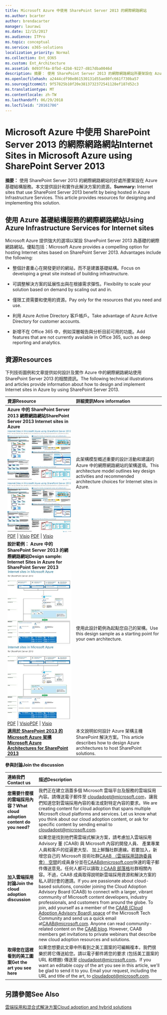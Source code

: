 ```yaml
---
title: Microsoft Azure 中使用 SharePoint Server 2013 的網際網路網站
ms.author: bcarter
author: brendacarter
manager: laurawi
ms.date: 12/15/2017
ms.audience: ITPro
ms.topic: conceptual
ms.service: o365-solutions
localization_priority: Normal
ms.collection: Ent_O365
ms.custom: Ent_Architecture
ms.assetid: 0d93ff4a-8fbd-42b8-9227-d817dba0046d
description: 摘要： 使用 SharePoint Server 2013 的網際網路網站所要架設在 Azure 基礎結構服務的好處。本文提供設計和實作此解決方案的資源。
ms.openlocfilehash: a2444cdf98e861530131d55ae80fc661f730ba57
ms.sourcegitcommit: 9f57825b10f20e3813732372541128ef187d52c3
ms.translationtype: MT
ms.contentlocale: zh-TW
ms.lasthandoff: 06/29/2018
ms.locfileid: "20161786"
---
```

# <a name="internet-sites-in-microsoft-azure-using-sharepoint-server-2013"></a><span data-ttu-id="d0e29-104">Microsoft Azure 中使用 SharePoint Server 2013 的網際網路網站</span><span class="sxs-lookup"><span data-stu-id="d0e29-104">Internet Sites in Microsoft Azure using SharePoint Server 2013</span></span>

 <span data-ttu-id="d0e29-p102">**摘要：** 使用 SharePoint Server 2013 的網際網路網站的好處所要架設在 Azure 基礎結構服務。本文提供設計和實作此解決方案的資源。</span><span class="sxs-lookup"><span data-stu-id="d0e29-p102">**Summary:** Internet sites that use SharePoint Server 2013 benefit by being hosted in Azure Infrastructure Services. This article provides resources for designing and implementing this solution.</span></span>
  
## <a name="using-azure-infrastructure-services-for-internet-sites"></a><span data-ttu-id="d0e29-107">使用 Azure 基礎結構服務的網際網路網站</span><span class="sxs-lookup"><span data-stu-id="d0e29-107">Using Azure Infrastructure Services for Internet sites</span></span>

<span data-ttu-id="d0e29-p103">Microsoft Azure 提供強大的選項以架設 SharePoint Server 2013 為基礎的網際網路網站。優點包括：</span><span class="sxs-lookup"><span data-stu-id="d0e29-p103">Microsoft Azure provides a compelling option for hosting Internet sites based on SharePoint Server 2013. Advantages include the following:</span></span>
  
- <span data-ttu-id="d0e29-110">整個計畫重心在開發更好的網站，而不是建置基礎結構。</span><span class="sxs-lookup"><span data-stu-id="d0e29-110">Focus on developing a great site instead of building infrastructure.</span></span>
    
- <span data-ttu-id="d0e29-111">可調整解決方案的延展性出與在根據需求彈性。</span><span class="sxs-lookup"><span data-stu-id="d0e29-111">Flexibility to scale your solution based on demand by scaling out and in.</span></span>
    
- <span data-ttu-id="d0e29-112">僅限工資需要和使用的資源。</span><span class="sxs-lookup"><span data-stu-id="d0e29-112">Pay only for the resources that you need and use.</span></span>
    
- <span data-ttu-id="d0e29-113">利用 Azure Active Directory 客戶帳戶。</span><span class="sxs-lookup"><span data-stu-id="d0e29-113">Take advantage of Azure Active Directory for customer accounts.</span></span>
    
- <span data-ttu-id="d0e29-114">新增不在 Office 365 中，例如深層報告與分析目前可用的功能。</span><span class="sxs-lookup"><span data-stu-id="d0e29-114">Add features that are not currently available in Office 365, such as deep reporting and analytics.</span></span>
    
## <a name="resources"></a><span data-ttu-id="d0e29-115">資源</span><span class="sxs-lookup"><span data-stu-id="d0e29-115">Resources</span></span>

<span data-ttu-id="d0e29-116">下列技術圖例和文章提供如何設計及實作 Azure 中的網際網路網站使用 SharePoint Server 2013 的相關資訊。</span><span class="sxs-lookup"><span data-stu-id="d0e29-116">The following technical illustrations and articles provide information about how to design and implement Internet sites in Azure by using SharePoint Server 2013.</span></span>
  
|<span data-ttu-id="d0e29-117">**資源**</span><span class="sxs-lookup"><span data-stu-id="d0e29-117">**Resource**</span></span>|<span data-ttu-id="d0e29-118">**詳細資訊**</span><span class="sxs-lookup"><span data-stu-id="d0e29-118">**More information**</span></span>|
|:-----|:-----|
|<span data-ttu-id="d0e29-119">**Azure 中的 SharePoint Server 2013 網際網路網站**</span><span class="sxs-lookup"><span data-stu-id="d0e29-119">**SharePoint Server 2013 Internet sites in Azure**</span></span> <br/> <span data-ttu-id="d0e29-120">[![在 Azure 中使用 SharePoint 的網際網路網站的影像](images/MS_AZ_SPInternetSites.jpg)          ](https://go.microsoft.com/fwlink/p/?LinkId=392552)</span><span class="sxs-lookup"><span data-stu-id="d0e29-120">[![Image of Internet sites in Azure using SharePoint](images/MS_AZ_SPInternetSites.jpg)          ](https://go.microsoft.com/fwlink/p/?LinkId=392552)</span></span> <br/> <span data-ttu-id="d0e29-121">[PDF](https://go.microsoft.com/fwlink/p/?LinkId=392552) \| [           ](https://go.microsoft.com/fwlink/p/?LinkId=392551) [Visio](https://go.microsoft.com/fwlink/p/?LinkId=392551)  </span><span class="sxs-lookup"><span data-stu-id="d0e29-121">[PDF](https://go.microsoft.com/fwlink/p/?LinkId=392552)  \| [          ](https://go.microsoft.com/fwlink/p/?LinkId=392551)[Visio](https://go.microsoft.com/fwlink/p/?LinkId=392551)</span></span> <br/> |<span data-ttu-id="d0e29-122">此架構模型概述重要的設計活動和建議的 Azure 中的網際網路網站的架構選項。</span><span class="sxs-lookup"><span data-stu-id="d0e29-122">This architecture model outlines key design activities and recommended architecture choices for Internet sites in Azure.</span></span>  <br/> |
|<span data-ttu-id="d0e29-123">**設計範例： Azure 中的 SharePoint Server 2013 的網際網路網站**</span><span class="sxs-lookup"><span data-stu-id="d0e29-123">**Design sample: Internet Sites in Azure for SharePoint Server 2013**</span></span> <br/> <span data-ttu-id="d0e29-124">[![圖像的設計範例： Microsoft Azure 中的 SharePoint 2013 的網際網路網站](images/MS_AZ_InternetSitesDesignSample.jpg)          ](https://go.microsoft.com/fwlink/p/?LinkId=392549)</span><span class="sxs-lookup"><span data-stu-id="d0e29-124">[![Image of the Design sample: Internet sites in Microsoft Azure for SharePoint 2013](images/MS_AZ_InternetSitesDesignSample.jpg)          ](https://go.microsoft.com/fwlink/p/?LinkId=392549)</span></span> <br/> <span data-ttu-id="d0e29-125">[PDF](https://go.microsoft.com/fwlink/p/?LinkId=392549)  \| [Visio](https://go.microsoft.com/fwlink/p/?LinkId=392548)</span><span class="sxs-lookup"><span data-stu-id="d0e29-125">[PDF](https://go.microsoft.com/fwlink/p/?LinkId=392549)  \| [Visio](https://go.microsoft.com/fwlink/p/?LinkId=392548)</span></span> <br/> |<span data-ttu-id="d0e29-126">使用此設計範例為起點您自己的架構。</span><span class="sxs-lookup"><span data-stu-id="d0e29-126">Use this design sample as a starting point for your own architecture.</span></span>  <br/> |
|<span data-ttu-id="d0e29-127">**[適用於 SharePoint 2013 的 Microsoft Azure 架構](microsoft-azure-architectures-for-sharepoint-2013.md)**</span><span class="sxs-lookup"><span data-stu-id="d0e29-127">**[Microsoft Azure Architectures for SharePoint 2013](microsoft-azure-architectures-for-sharepoint-2013.md)**</span></span> <br/> |<span data-ttu-id="d0e29-128">本文說明如何設計 Azure 架構主機 SharePoint 解決方案。</span><span class="sxs-lookup"><span data-stu-id="d0e29-128">This article describes how to design Azure architectures to host SharePoint solutions.</span></span>  <br/> |

   
<span data-ttu-id="d0e29-129">**參與討論**</span><span class="sxs-lookup"><span data-stu-id="d0e29-129">**Join the discussion**</span></span>

|<span data-ttu-id="d0e29-130">**連絡我們**</span><span class="sxs-lookup"><span data-stu-id="d0e29-130">**Contact us**</span></span>|<span data-ttu-id="d0e29-131">**描述**</span><span class="sxs-lookup"><span data-stu-id="d0e29-131">**Description**</span></span>|
|:-----|:-----|
|<span data-ttu-id="d0e29-132">**您需要什麼樣的雲端採用內容？**</span><span class="sxs-lookup"><span data-stu-id="d0e29-132">**What cloud adoption content do you need?**</span></span> <br/> |<span data-ttu-id="d0e29-p104">我們正在建立涵蓋多個 Microsoft 雲端平台及服務的雲端採用內容。請傳送電子郵件至 [cloudadopt@microsoft.com](mailto:cloudadopt@microsoft.com?Subject=[Cloud%20Adoption%20Content%20Feedback]:%20)，讓我們知道您對雲端採用內容的看法或對特定內容的要求。</span><span class="sxs-lookup"><span data-stu-id="d0e29-p104">We are creating content for cloud adoption that spans multiple Microsoft cloud platforms and services. Let us know what you think about our cloud adoption content, or ask for specific content by sending email to [cloudadopt@microsoft.com](mailto:cloudadopt@microsoft.com?Subject=[Cloud%20Adoption%20Content%20Feedback]:%20).  </span></span><br/> |
|<span data-ttu-id="d0e29-135">**加入雲端採用討論**</span><span class="sxs-lookup"><span data-stu-id="d0e29-135">**Join the cloud adoption discussion**</span></span> <br/> |<span data-ttu-id="d0e29-p105">如果您是找到他們需雲端式解決方案，請考慮加入雲端採用 Advisory 董 (CAAB) 與 Microsoft 內容的開發人員、 產業專業人員和客戶的從遍更大型、 加上鮮豔社群連線。若要加入，新增您自己的 Microsoft 技術社群[CAAB （雲端採用諮詢委員會） 空間](https://aka.ms/caab)的成員身分並在[CAAB@microsoft.com](mailto:caab@microsoft.com?Subject=I%20just%20joined%20the%20Cloud%20Adoption%20Advisory%20Board!)快速的電子郵件傳送意見。任何人都可以讀取上[CAAB 部落格](https://blogs.technet.com/b/solutions_advisory_board/)社群相關內容。不過，CAAB 成員取得說明新雲端採用資源和解決方案的私人研討會的邀請。</span><span class="sxs-lookup"><span data-stu-id="d0e29-p105">If you are passionate about cloud-based solutions, consider joining the Cloud Adoption Advisory Board (CAAB) to connect with a larger, vibrant community of Microsoft content developers, industry professionals, and customers from around the globe. To join, add yourself as a member of the [CAAB (Cloud Adoption Advisory Board) space](https://aka.ms/caab) of the Microsoft Tech Community and send us a quick email at[CAAB@microsoft.com](mailto:caab@microsoft.com?Subject=I%20just%20joined%20the%20Cloud%20Adoption%20Advisory%20Board!). Anyone can read community-related content on the [CAAB blog](https://blogs.technet.com/b/solutions_advisory_board/). However, CAAB members get invitations to private webinars that describe new cloud adoption resources and solutions.  </span></span><br/> |
|<span data-ttu-id="d0e29-140">**取得您在這裡看到的美工圖案**</span><span class="sxs-lookup"><span data-stu-id="d0e29-140">**Get the art you see here**</span></span> <br/> |<span data-ttu-id="d0e29-p106">如果您想要此文章中所看到之美工圖案的可編輯複本，我們很樂於將它傳送給您。請以電子郵件將您的要求 (包括美工圖案的 URL 和標題) 傳送至 [cloudadopt@microsoft.com](mailto:cloudadopt@microsoft.com?subject=[Art%20Request]:%20)。</span><span class="sxs-lookup"><span data-stu-id="d0e29-p106">If you want an editable copy of the art you see in this article, we'll be glad to send it to you. Email your request, including the URL and title of the art, to [cloudadopt@microsoft.com](mailto:cloudadopt@microsoft.com?subject=[Art%20Request]:%20).  </span></span><br/> |
   
## <a name="see-also"></a><span data-ttu-id="d0e29-143">另請參閱</span><span class="sxs-lookup"><span data-stu-id="d0e29-143">See Also</span></span>

[<span data-ttu-id="d0e29-144">雲端採用和混合式解決方案</span><span class="sxs-lookup"><span data-stu-id="d0e29-144">Cloud adoption and hybrid solutions</span></span>](cloud-adoption-and-hybrid-solutions.md)



